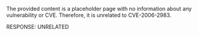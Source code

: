 The provided content is a placeholder page with no information about any vulnerability or CVE. Therefore, it is unrelated to CVE-2006-2983.

RESPONSE: UNRELATED